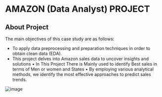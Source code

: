# AMAZON (Data Analyst) PROJECT
## About Project
The main objectives of this case study are as follows:

* To apply data preprocessing and preparation techniques in order to obtain clean data (EDA).
* This project delves into Amazon sales data to uncover insights and solutions
• In This Project There is Mainly used to identify Best sales in terms of Men or women and States
• By employing various analytical methods, we identify the most effective approaches to predict sales trends.

![image](https://github.com/VishalMurya/Amazom-Data-Analysis-/assets/146605505/c2a73c04-2d2f-4ab3-8a36-ea21f1383842)

